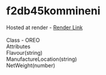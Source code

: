 # f2db45kommineni
Hosted at render - [Render Link](https://f2db45kommineni.onrender.com/)<br><br>
Class - OREO<br>
Attributes<br>
Flavour(string)<br>
ManufactureLocation(string)<br>
NetWeight(number)<br>
